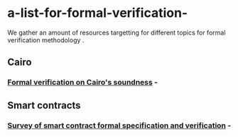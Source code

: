 # a-list-for-formal-verification-

We gather an amount of resources targetting for different topics for formal verification methodology .


## Cairo 

### [Formal verification on Cairo's soundness](https://arxiv.org/pdf/2109.14534.pdf)  - 


## Smart contracts

### [Survey of smart contract formal specification and verification](https://arxiv.org/pdf/2008.02712.pdf) - 



